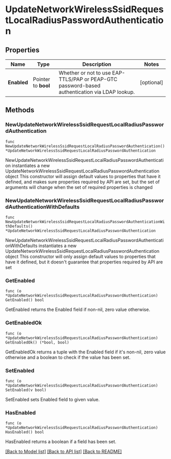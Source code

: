 # UpdateNetworkWirelessSsidRequestLocalRadiusPasswordAuthentication

## Properties

Name | Type | Description | Notes
------------ | ------------- | ------------- | -------------
**Enabled** | Pointer to **bool** | Whether or not to use EAP-TTLS/PAP or PEAP-GTC password-based authentication via LDAP lookup. | [optional] 

## Methods

### NewUpdateNetworkWirelessSsidRequestLocalRadiusPasswordAuthentication

`func NewUpdateNetworkWirelessSsidRequestLocalRadiusPasswordAuthentication() *UpdateNetworkWirelessSsidRequestLocalRadiusPasswordAuthentication`

NewUpdateNetworkWirelessSsidRequestLocalRadiusPasswordAuthentication instantiates a new UpdateNetworkWirelessSsidRequestLocalRadiusPasswordAuthentication object
This constructor will assign default values to properties that have it defined,
and makes sure properties required by API are set, but the set of arguments
will change when the set of required properties is changed

### NewUpdateNetworkWirelessSsidRequestLocalRadiusPasswordAuthenticationWithDefaults

`func NewUpdateNetworkWirelessSsidRequestLocalRadiusPasswordAuthenticationWithDefaults() *UpdateNetworkWirelessSsidRequestLocalRadiusPasswordAuthentication`

NewUpdateNetworkWirelessSsidRequestLocalRadiusPasswordAuthenticationWithDefaults instantiates a new UpdateNetworkWirelessSsidRequestLocalRadiusPasswordAuthentication object
This constructor will only assign default values to properties that have it defined,
but it doesn't guarantee that properties required by API are set

### GetEnabled

`func (o *UpdateNetworkWirelessSsidRequestLocalRadiusPasswordAuthentication) GetEnabled() bool`

GetEnabled returns the Enabled field if non-nil, zero value otherwise.

### GetEnabledOk

`func (o *UpdateNetworkWirelessSsidRequestLocalRadiusPasswordAuthentication) GetEnabledOk() (*bool, bool)`

GetEnabledOk returns a tuple with the Enabled field if it's non-nil, zero value otherwise
and a boolean to check if the value has been set.

### SetEnabled

`func (o *UpdateNetworkWirelessSsidRequestLocalRadiusPasswordAuthentication) SetEnabled(v bool)`

SetEnabled sets Enabled field to given value.

### HasEnabled

`func (o *UpdateNetworkWirelessSsidRequestLocalRadiusPasswordAuthentication) HasEnabled() bool`

HasEnabled returns a boolean if a field has been set.


[[Back to Model list]](../README.md#documentation-for-models) [[Back to API list]](../README.md#documentation-for-api-endpoints) [[Back to README]](../README.md)


